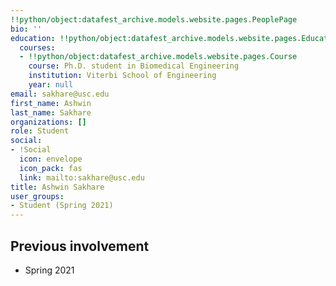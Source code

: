 ```yaml
---
!!python/object:datafest_archive.models.website.pages.PeoplePage
bio: ''
education: !!python/object:datafest_archive.models.website.pages.Education
  courses:
  - !!python/object:datafest_archive.models.website.pages.Course
    course: Ph.D. student in Biomedical Engineering
    institution: Viterbi School of Engineering
    year: null
email: sakhare@usc.edu
first_name: Ashwin
last_name: Sakhare
organizations: []
role: Student
social:
- !Social
  icon: envelope
  icon_pack: fas
  link: mailto:sakhare@usc.edu
title: Ashwin Sakhare
user_groups:
- Student (Spring 2021)
---
```



## Previous involvement

* Spring 2021

